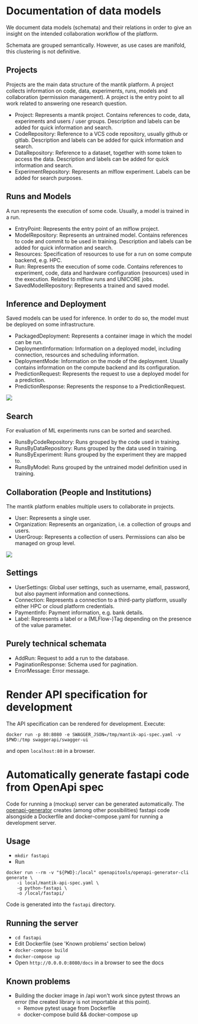 # Documentation of data models

We document data models (schemata) and their relations in order to give an insight on the intended collaboration workflow of the platform.

Schemata are grouped semantically. However, as use cases are manifold, this clustering is not definitive.

## Projects

Projects are the main data structure of the mantik platform. A project collects information on code, data, experiments, runs, models and collaboration (permission management). A project is the entry point to all work related to answering one research question.

 - Project: Represents a mantik project. Contains references to code, data, experiments and users / user groups. Description and labels can be added for quick information and search.
 - CodeRepository: Reference to a VCS code repository, usually github or gitlab. Description and labels can be added for quick information and search.
 - DataRepository: Reference to a dataset, together with some token to access the data. Description and labels can be added for quick information and search.
 - ExperimentRepository: Represents an mlflow experiment. Labels can be added for search purposes.

## Runs and Models

A run represents the execution of some code. Usually, a model is trained in a run.

 - EntryPoint: Represents the entry point of an mlflow project.
 - ModelRepository: Represents an untrained model. Contains references to code and commit to be used in training. Description and labels can be added for quick information and search.
 - Resources: Specification of resources to use for a run on some compute backend, e.g. HPC.
 - Run: Represents the execution of some code. Contains references to experiment, code, data and hardware configuration (resources) used in the execution. Related to mlflow runs and UNICORE jobs.
 - SavedModelRepository: Represents a trained and saved model.

## Inference and Deployment

Saved models can be used for inference. In order to do so, the model must be deployed on some infrastructure.

 - PackagedDeployment: Represents a container image in which the model can be run.
 - DeploymentInformation: Information on a deployed model, including connection, resources and scheduling information.
 - DeploymentMode: Information on the mode of the deployment. Usually contains information on the compute backend and its configuration. 
 - PredictionRequest: Represents the request to use a deployed model for a prediction.
 - PredictionResponse: Represents the response to a PredictionRequest.

![](project_dependencies.drawio.png)

## Search

For evaluation of ML experiments runs can be sorted and searched.

 - RunsByCodeRepository: Runs grouped by the code used in training.
 - RunsByDataRepository: Runs grouped by the data used in training.
 - RunsByExperiment: Runs grouped by the experiment they are mapped to.
 - RunsByModel: Runs grouped by the untrained model definition used in training.

## Collaboration (People and Institutions)

The mantik platform enables multiple users to collaborate in projects.

 - User: Represents a single user.
 - Organization: Represents an organization, i.e. a collection of groups and users.
 - UserGroup: Represents a collection of users. Permissions can also be managed on group level.

![](user_management.drawio.png)

## Settings

 - UserSettings: Global user settings, such as username, email, password, but also payment information and connections.
 - Connection: Represents a connection to a third-party platform, usually either HPC or cloud platform credentials.
 - PaymentInfo: Payment information, e.g. bank details. 
 - Label: Represents a label or a (MLFlow-)Tag depending on the presence of the value parameter. 

## Purely technical schemata

 - AddRun: Request to add a run to the database.
 - PaginationResponse: Schema used for pagination.
 - ErrorMessage: Error message.

# Render API specification for development

The API specification can be rendered for development. Execute:

```commandline
docker run -p 80:8080 -e SWAGGER_JSON=/tmp/mantik-api-spec.yaml -v $PWD:/tmp swaggerapi/swagger-ui
```

and open `localhost:80` in a browser.

# Automatically generate fastapi code from OpenApi spec

Code for running a (mockup) server can be generated automatically. The [openapi-generator](https://github.com/OpenAPITools/openapi-generator) creates (among other possibilities) fastapi code alsongside a Dockerfile and docker-compose.yaml for running a development server.

## Usage

-   `mkdir fastapi`
-   Run

```commandline
docker run --rm -v "${PWD}:/local" openapitools/openapi-generator-cli generate \
    -i local/mantik-api-spec.yaml \
    -g python-fastapi \
    -o /local/fastapi/
```

Code is generated into the `fastapi` directory.

## Running the server

-   `cd fastapi`
-   Edit Dockerfile (see 'Known problems' section below)
-   `docker-compose build`
-   `docker-compose up`
-   Open `http://0.0.0.0:8080/docs` in a browser to see the docs

## Known problems

-   Building the docker image in /api won't work since pytest throws an error (the created library is not importable at this point).
    -   Remove pytest usage from Dockerfile
    -   docker-compose build && docker-compose up
